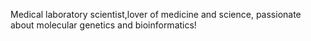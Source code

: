 Medical laboratory scientist,lover of medicine and science, passionate about molecular genetics and bioinformatics!

